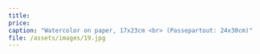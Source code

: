 ```yaml
---
title: 
price:
caption: "Watercolor on paper, 17x23cm <br> (Passepartout: 24x30cm)" 
file: /assets/images/19.jpg
---
```


